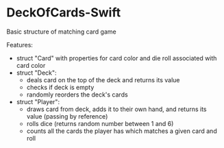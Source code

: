 # DeckOfCards-Swift
Basic structure of matching card game

Features:
- struct "Card" with properties for card color and die roll associated with card color
- struct "Deck": 
  - deals card on the top of the deck and returns its value
  - checks if deck is empty
  - randomly reorders the deck's cards
- struct "Player":
  - draws card from deck, adds it to their own hand, and returns its value (passing by reference)
  - rolls dice (returns random number between 1 and 6)
  - counts all the cards the player has which matches a given card and roll
